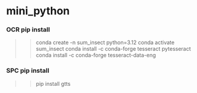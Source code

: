 # mini_python



### OCR pip install
>>conda create -n sum_insect python=3.12
>>conda activate sum_insect
>>conda install -c conda-forge tesseract pytesseract
>>conda install -c conda-forge tesseract-data-eng

### SPC pip install
>>pip install gtts
